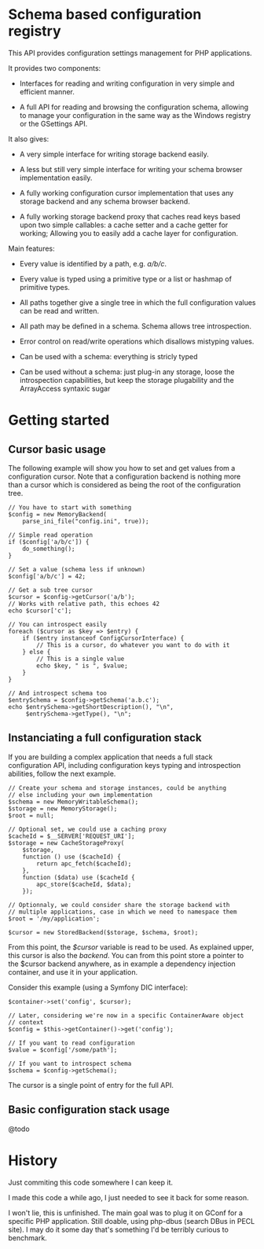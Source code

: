 Schema based configuration registry
===================================

This API provides configuration settings management for PHP applications.

It provides two components:

 * Interfaces for reading and writing configuration in very simple and
   efficient manner.

 * A full API for reading and browsing the configuration schema, allowing to
   manage your configuration in the same way as the Windows registry or the
   GSettings API.

It also gives:

 * A very simple interface for writing storage backend easily.

 * A less but still very simple interface for writing your schema browser
   implementation easily.

 * A fully working configuration cursor implementation that uses any storage
   backend and any schema browser backend.

 * A fully working storage backend proxy that caches read keys based upon
   two simple callables: a cache setter and a cache getter for working;
   Allowing you to easily add a cache layer for configuration.

Main features:

 * Every value is identified by a path, e.g. _a/b/c_.

 * Every value is typed using a primitive type or a list or hashmap of
   primitive types.

 * All paths together give a single tree in which the full configuration values
   can be read and written.

 * All path may be defined in a schema. Schema allows tree introspection.

 * Error control on read/write operations which disallows mistyping values.

 * Can be used with a schema: everything is stricly typed

 * Can be used without a schema: just plug-in any storage, loose the
   introspection capabilities, but keep the storage plugability and the
   ArrayAccess syntaxic sugar

Getting started
===============

Cursor basic usage
------------------

The following example will show you how to set and get values from a
configuration cursor. Note that a configuration backend is nothing more than
a cursor which is considered as being the root of the configuration tree.

    // You have to start with something
    $config = new MemoryBackend(
        parse_ini_file("config.ini", true));

    // Simple read operation
    if ($config['a/b/c']) {
        do_something();
    }

    // Set a value (schema less if unknown)
    $config['a/b/c'] = 42;

    // Get a sub tree cursor
    $cursor = $config->getCursor('a/b');
    // Works with relative path, this echoes 42
    echo $cursor['c'];

    // You can introspect easily
    foreach ($cursor as $key => $entry) {
        if ($entry instanceof ConfigCursorInterface) {
            // This is a cursor, do whatever you want to do with it
        } else {
            // This is a single value
            echo $key, " is ", $value;
        }
    }

    // And introspect schema too
    $entrySchema = $config->getSchema('a.b.c');
    echo $entrySchema->getShortDescription(), "\n",
         $entrySchema->getType(), "\n";

Instanciating a full configuration stack
----------------------------------------

If you are building a complex application that needs a full stack configuration
API, including configuration keys typing and introspection abilities, follow
the next example.

    // Create your schema and storage instances, could be anything
    // else including your own implementation
    $schema = new MemoryWritableSchema();
    $storage = new MemoryStorage();
    $root = null;

    // Optional set, we could use a caching proxy
    $cacheId = $__SERVER['REQUEST_URI'];
    $storage = new CacheStorageProxy(
        $storage,
        function () use ($cacheId) {
            return apc_fetch($cacheId);
        },
        function ($data) use ($cacheId {
            apc_store($cacheId, $data);
        });

    // Optionnaly, we could consider share the storage backend with
    // multiple applications, case in which we need to namespace them
    $root = '/my/application';

    $cursor = new StoredBackend($storage, $schema, $root);

From this point, the _$cursor_ variable is read to be used. As explained
upper, this cursor is also the _backend_. You can from this point store a
pointer to the $cursor backend anywhere, as in example a dependency injection
container, and use it in your application.

Consider this example (using a Symfony DIC interface):

    $container->set('config', $cursor);

    // Later, considering we're now in a specific ContainerAware object
    // context
    $config = $this->getContainer()->get('config');

    // If you want to read configuration
    $value = $config['/some/path'];

    // If you want to introspect schema
    $schema = $config->getSchema();

The cursor is a single point of entry for the full API.

Basic configuration stack usage
-------------------------------

@todo

History
=======

Just commiting this code somewhere I can keep it.

I made this code a while ago, I just needed to see it back for some reason.

I won't lie, this is unfinished. The main goal was to plug it on GConf for a
specific PHP application. Still doable, using php-dbus (search DBus in PECL
site). I may do it some day that's something I'd be terribly curious to
benchmark.
